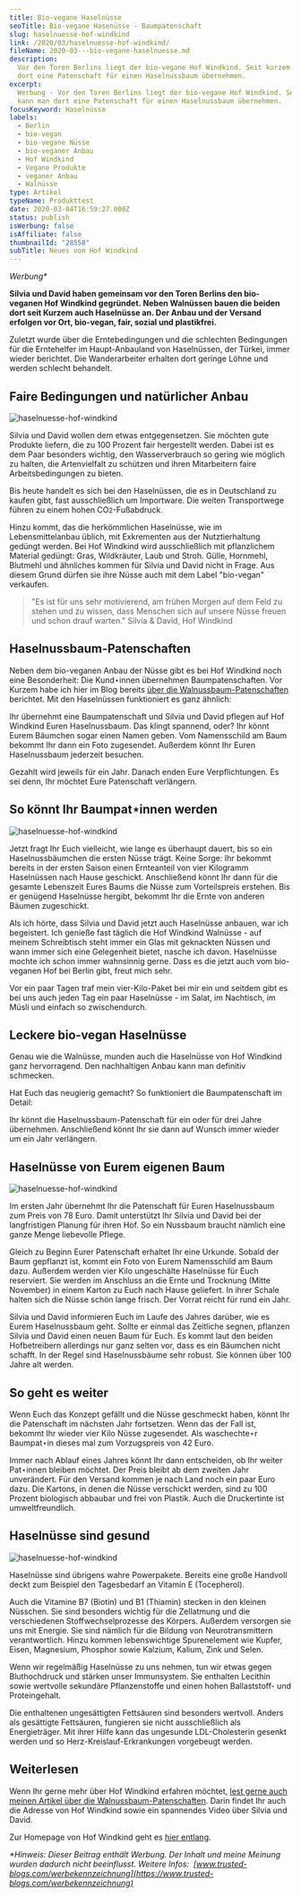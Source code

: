 ```yaml
---
title: Bio-vegane Haselnüsse
seoTitle: Bio-vegane Hasenüsse - Baumpatenschaft
slug: haselnuesse-hof-windkind
link: /2020/03/haselnuesse-hof-windkind/
fileName: 2020-03---bio-vegane-haselnuesse.md
description:
  Vor den Toren Berlins liegt der bio-vegane Hof Windkind. Seit kurzem kann man
  dort eine Patenschaft für einen Haselnussbaum übernehmen.
excerpt:
  Werbung - Vor den Toren Berlins liegt der bio-vegane Hof Windkind. Seit kurzem
  kann man dort eine Patenschaft für einen Haselnussbaum übernehmen.
focusKeyword: Haselnüsse
labels:
  - Berlin
  - bio-vegan
  - bio-vegane Nüsse
  - bio-veganer Anbau
  - Hof Windkind
  - Vegane Produkte
  - veganer Anbau
  - Walnüsse
type: Artikel
typeName: Produkttest
date: 2020-03-04T16:59:27.000Z
status: publish
isWerbung: false
isAffiliate: false
thumbnailId: "28558"
subTitle: Neues von Hof Windkind
---
```


<em>Werbung\*</em>

<strong>Silvia und David haben gemeinsam vor den Toren Berlins den bio-veganen
Hof Windkind gegründet. Neben Walnüssen bauen die beiden dort seit Kurzem auch
Haselnüsse an. Der Anbau und der Versand erfolgen vor Ort, bio-vegan, fair,
sozial und plastikfrei.</strong>

Zuletzt wurde über die Erntebedingungen und die schlechten Bedingungen für die
Erntehelfer im Haupt-Anbauland von Haselnüssen, der Türkei, immer wieder
berichtet. Die Wanderarbeiter erhalten dort geringe Löhne und werden schlecht
behandelt.

## Faire Bedingungen und natürlicher Anbau

![haselnuesse-hof-windkind](http://cardamonchai.com/wp-content/uploads/2020/03/2020-03-04-hof-windkind-haselnuesse-3-400x300.jpg)

Silvia und David wollen dem etwas entgegensetzen. Sie möchten gute Produkte
liefern, die zu 100 Prozent fair hergestellt werden. Dabei ist es dem Paar
besonders wichtig, den Wasserverbrauch so gering wie möglich zu halten, die
Artenvielfalt zu schützen und ihren Mitarbeitern faire Arbeitsbedingungen zu
bieten.

Bis heute handelt es sich bei den Haselnüssen, die es in Deutschland zu kaufen
gibt, fast ausschließlich um Importware. Die weiten Transportwege führen zu
einem hohen CO<small>2</small>-Fußabdruck.

Hinzu kommt, das die herkömmlichen Haselnüsse, wie im Lebensmittelanbau üblich,
mit Exkrementen aus der Nutztierhaltung gedüngt werden. Bei Hof Windkind wird
ausschließlich mit pflanzlichem Material gedüngt: Gras, Wildkräuter, Laub und
Stroh. Gülle, Hornmehl, Blutmehl und ähnliches kommen für Silvia und David nicht
in Frage. Aus diesem Grund dürfen sie ihre Nüsse auch mit dem Label "bio-vegan"
verkaufen.

<blockquote>"Es ist für uns sehr motivierend, am frühen Morgen auf dem Feld zu stehen und zu wissen, dass Menschen sich auf unsere Nüsse freuen und schon drauf warten."
Silvia &amp; David, Hof Windkind</blockquote>

## Haselnussbaum-Patenschaften

Neben dem bio-veganen Anbau der Nüsse gibt es bei Hof Windkind noch eine
Besonderheit: Die Kund⋆innen übernehmen Baumpatenschaften. Vor Kurzem habe ich
hier im Blog bereits
[über die Walnussbaum-Patenschaften](/2019/09/hof-windkind-walnuss-baum-adoptieren/)
berichtet. Mit den Haselnüssen funktioniert es ganz ähnlich:

Ihr übernehmt eine Baumpatenschaft und Silvia und David pflegen auf Hof Windkind
Euren Haselnussbaum. Das klingt spannend, oder? Ihr könnt Eurem Bäumchen sogar
einen Namen geben. Vom Namensschild am Baum bekommt Ihr dann ein Foto
zugesendet. Außerdem könnt Ihr Euren Haselnussbaum jederzeit besuchen.

Gezahlt wird jeweils für ein Jahr. Danach enden Eure Verpflichtungen. Es sei
denn, Ihr möchtet Eure Patenschaft verlängern.

## So könnt Ihr Baumpat⋆innen werden

![haselnuesse-hof-windkind](http://cardamonchai.com/wp-content/uploads/2020/03/2020-03-04-hof-windkind-haselnuesse-5-400x300.jpg)

Jetzt fragt Ihr Euch vielleicht, wie lange es überhaupt dauert, bis so ein
Haselnussbäumchen die ersten Nüsse trägt. Keine Sorge: Ihr bekommt bereits in
der ersten Saison einen Ernteanteil von vier Kilogramm Haselnüssen nach Hause
geschickt. Anschließend könnt Ihr dann für die gesamte Lebenszeit Eures Baums
die Nüsse zum Vorteilspreis erstehen. Bis er genügend Haselnüsse hergibt,
bekommt Ihr die Ernte von anderen Bäumen zugeschickt.

Als ich hörte, dass Silvia und David jetzt auch Haselnüsse anbauen, war ich
begeistert. Ich genieße fast täglich die Hof Windkind Walnüsse - auf meinem
Schreibtisch steht immer ein Glas mit geknackten Nüssen und wann immer sich eine
Gelegenheit bietet, nasche ich davon. Haselnüsse mochte ich schon immer
wahnsinnig gerne. Dass es die jetzt auch vom bio-veganen Hof bei Berlin gibt,
freut mich sehr.

Vor ein paar Tagen traf mein vier-Kilo-Paket bei mir ein und seitdem gibt es bei
uns auch jeden Tag ein paar Haselnüsse - im Salat, im Nachtisch, im Müsli und
einfach so zwischendurch.

## Leckere bio-vegan Haselnüsse

Genau wie die Walnüsse, munden auch die Haselnüsse von Hof Windkind ganz
hervorragend. Den nachhaltigen Anbau kann man definitiv schmecken.

Hat Euch das neugierig gemacht? So funktioniert die Baumpatenschaft im Detail:

Ihr könnt die Haselnussbaum-Patenschaft für ein oder für drei Jahre übernehmen.
Anschließend könnt Ihr sie dann auf Wunsch immer wieder um ein Jahr verlängern.

## Haselnüsse von Eurem eigenen Baum

![haselnuesse-hof-windkind](http://cardamonchai.com/wp-content/uploads/2020/03/2020-03-04-hof-windkind-haselnuesse-2-400x300.jpg)

Im ersten Jahr übernehmt Ihr die Patenschaft für Euren Haselnussbaum zum Preis
von 78 Euro. Damit unterstützt Ihr Silvia und David bei der langfristigen
Planung für ihren Hof. So ein Nussbaum braucht nämlich eine ganze Menge
liebevolle Pflege.

Gleich zu Beginn Eurer Patenschaft erhaltet Ihr eine Urkunde. Sobald der Baum
gepflanzt ist, kommt ein Foto von Eurem Namensschild am Baum dazu. Außerdem
werden vier Kilo ungeschälte Haselnüsse für Euch reserviert. Sie werden im
Anschluss an die Ernte und Trocknung (Mitte November) in einem Karton zu Euch
nach Hause geliefert. In ihrer Schale halten sich die Nüsse schön lange frisch.
Der Vorrat reicht für rund ein Jahr.

Silvia und David informieren Euch im Laufe des Jahres darüber, wie es Eurem
Haselnussbaum geht. Sollte er einmal das Zeitliche segnen, pflanzen Silvia und
David einen neuen Baum für Euch. Es kommt laut den beiden Hofbetreibern
allerdings nur ganz selten vor, dass es ein Bäumchen nicht schafft. In der Regel
sind Haselnussbäume sehr robust. Sie können über 100 Jahre alt werden.

## So geht es weiter

Wenn Euch das Konzept gefällt und die Nüsse geschmeckt haben, könnt Ihr die
Patenschaft im nächsten Jahr fortsetzen. Wenn das der Fall ist, bekommt Ihr
wieder vier Kilo Nüsse zugesendet. Als waschechte⋆r Baumpat⋆in dieses mal zum
Vorzugspreis von 42 Euro.

Immer nach Ablauf eines Jahres könnt Ihr dann entscheiden, ob Ihr weiter
Pat⋆innen bleiben möchtet. Der Preis bleibt ab dem zweiten Jahr unverändert. Für
den Versand kommen je nach Land noch ein paar Euro dazu. Die Kartons, in denen
die Nüsse verschickt werden, sind zu 100 Prozent biologisch abbaubar und frei
von Plastik. Auch die Druckertinte ist umweltfreundlich.

## Haselnüsse sind gesund

![haselnuesse-hof-windkind](http://cardamonchai.com/wp-content/uploads/2020/03/2020-03-04-hof-windkind-haselnuesse-4-400x300.jpg)

Haselnüsse sind übrigens wahre Powerpakete. Bereits eine große Handvoll deckt
zum Beispiel den Tagesbedarf an Vitamin E (Tocepherol).

Auch die Vitamine B7 (Biotin) und B1 (Thiamin) stecken in den kleinen Nüsschen.
Sie sind besonders wichtig für die Zellatmung und die verschiedenen
Stoffwechselprozesse des Körpers. Außerdem versorgen sie uns mit Energie. Sie
sind nämlich für die Bildung von Neurotransmittern verantwortlich. Hinzu kommen
lebenswichtige Spurenelement wie Kupfer, Eisen, Magnesium, Phosphor sowie
Kalzium, Kalium, Zink und Selen.

Wenn wir regelmäßig Haselnüsse zu uns nehmen, tun wir etwas gegen Bluthochdruck
und stärken unser Immunsystem. Sie enthalten Lecithin sowie wertvolle sekundäre
Pflanzenstoffe und einen hohen Ballaststoff- und Proteingehalt.

Die enthaltenen ungesättigten Fettsäuren sind besonders wertvoll. Anders als
gesättigte Fettsäuren, fungieren sie nicht ausschließlich als Energieträger. Mit
ihrer Hilfe kann das ungesunde LDL-Cholesterin gesenkt werden und so
Herz-Kreislauf-Erkrankungen vorgebeugt werden.

## Weiterlesen

Wenn Ihr gerne mehr über Hof Windkind erfahren möchtet,
[lest gerne auch meinen Artikel über die Walnussbaum-Patenschaften](/2019/09/hof-windkind-walnuss-baum-adoptieren/).
Darin findet Ihr auch die Adresse von Hof Windkind sowie ein spannendes Video
über Silvia und David.

Zur Homepage von Hof Windkind geht es
[hier entlang](https://www.hofwindkind.com/info/baumpatenschafthaselnuesse.html).

<em>\*Hinweis: Dieser Beitrag enthält Werbung. Der Inhalt und meine Meinung
wurden dadurch nicht beeinflusst. Weitere Infos: 
[www.trusted-blogs.com/werbekennzeichnung](https://www.trusted-blogs.com/werbekennzeichnung)
</em>

